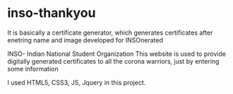 # inso-thankyou
It is basically a certificate generator, which generates certificates after enetring name and image developed for INSOnerated 

INSO- Indian National Student Organization 
This website is used to provide digitally generated certificates to all the corona warriors, just by entering some information

I used HTML5, CSS3, JS, Jquery in this project.
